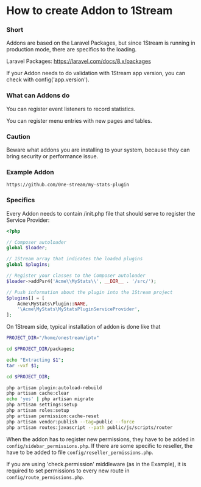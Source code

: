 # How to create Addon to 1Stream


### Short
Addons are based on the Laravel Packages, but since 1Stream is running in production mode, there are specifics to the loading.

Laravel Packages: https://laravel.com/docs/8.x/packages

If your Addon needs to do validation with 1Stream app version, you can check with config('app.version').


### What can Addons do
You can register event listeners to record statistics.

You can register menu entries with new pages and tables.


### Caution
Beware what addons you are installing to your system, because they can bring security or performance issue.


### Example Addon
`https://github.com/0ne-stream/my-stats-plugin`


### Specifics
Every Addon needs to contain /init.php file that should serve to register the Service Provider:

```php
<?php

// Composer autoloader
global $loader;

// 1Stream array that indicates the loaded plugins
global $plugins;

// Register your classes to the Composer autoloader
$loader->addPsr4('Acme\\MyStats\\', __DIR__ . '/src/');

// Push information about the plugin into the 1Stream project
$plugins[] = [
    Acme\MyStats\Plugin::NAME,
    '\Acme\MyStats\MyStatsPluginServiceProvider',
];
```

On 1Stream side, typical installation of addon is done like that
```bash
PROJECT_DIR="/home/onestream/iptv"

cd $PROJECT_DIR/packages;

echo "Extracting $1";
tar -vxf $1;

cd $PROJECT_DIR;

php artisan plugin:autoload-rebuild
php artisan cache:clear
echo 'yes' | php artisan migrate
php artisan settings:setup
php artisan roles:setup
php artisan permission:cache-reset
php artisan vendor:publish --tag=public --force
php artisan routes:javascript --path public/js/scripts/router
```

When the addon has to register new permissions, they have to be added in `config/sidebar_permissions.php`. If there are some specific to reseller, the have to be added to file `config/reseller_permissions.php`.

If you are using 'check.permission' middleware (as in the Example), it is required to set permissions to every new route in `config/route_permissions.php`.